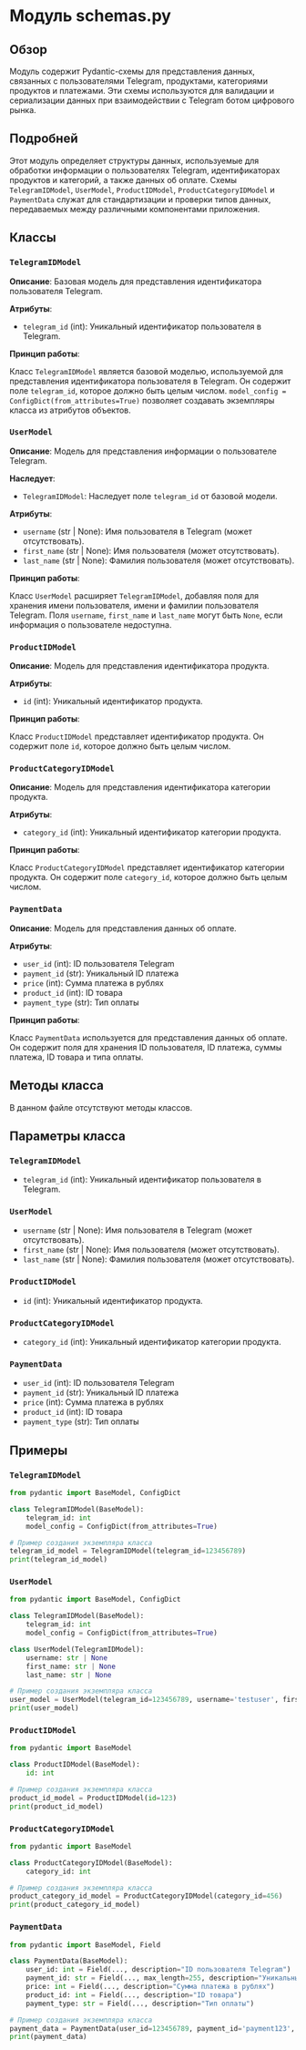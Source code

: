 # Модуль schemas.py

## Обзор

Модуль содержит Pydantic-схемы для представления данных, связанных с пользователями Telegram, продуктами, категориями продуктов и платежами. Эти схемы используются для валидации и сериализации данных при взаимодействии с Telegram ботом цифрового рынка.

## Подробней

Этот модуль определяет структуры данных, используемые для обработки информации о пользователях Telegram, идентификаторах продуктов и категорий, а также данных об оплате.  Схемы `TelegramIDModel`, `UserModel`, `ProductIDModel`, `ProductCategoryIDModel` и `PaymentData` служат для стандартизации и проверки типов данных, передаваемых между различными компонентами приложения.

## Классы

### `TelegramIDModel`

**Описание**: Базовая модель для представления идентификатора пользователя Telegram.

**Атрибуты**:

- `telegram_id` (int): Уникальный идентификатор пользователя в Telegram.

**Принцип работы**:

Класс `TelegramIDModel` является базовой моделью, используемой для представления идентификатора пользователя в Telegram. Он содержит поле `telegram_id`, которое должно быть целым числом. `model_config = ConfigDict(from_attributes=True)` позволяет создавать экземпляры класса из атрибутов объектов.

### `UserModel`

**Описание**: Модель для представления информации о пользователе Telegram.

**Наследует**:

- `TelegramIDModel`: Наследует поле `telegram_id` от базовой модели.

**Атрибуты**:

- `username` (str | None): Имя пользователя в Telegram (может отсутствовать).
- `first_name` (str | None): Имя пользователя (может отсутствовать).
- `last_name` (str | None): Фамилия пользователя (может отсутствовать).

**Принцип работы**:

Класс `UserModel` расширяет `TelegramIDModel`, добавляя поля для хранения имени пользователя, имени и фамилии пользователя Telegram. Поля `username`, `first_name` и `last_name` могут быть `None`, если информация о пользователе недоступна.

### `ProductIDModel`

**Описание**: Модель для представления идентификатора продукта.

**Атрибуты**:

- `id` (int): Уникальный идентификатор продукта.

**Принцип работы**:

Класс `ProductIDModel` представляет идентификатор продукта. Он содержит поле `id`, которое должно быть целым числом.

### `ProductCategoryIDModel`

**Описание**: Модель для представления идентификатора категории продукта.

**Атрибуты**:

- `category_id` (int): Уникальный идентификатор категории продукта.

**Принцип работы**:

Класс `ProductCategoryIDModel` представляет идентификатор категории продукта. Он содержит поле `category_id`, которое должно быть целым числом.

### `PaymentData`

**Описание**: Модель для представления данных об оплате.

**Атрибуты**:

-   `user_id` (int): ID пользователя Telegram
-   `payment_id` (str): Уникальный ID платежа
-   `price` (int): Сумма платежа в рублях
-   `product_id` (int): ID товара
-   `payment_type` (str): Тип оплаты

**Принцип работы**:

Класс `PaymentData` используется для представления данных об оплате. Он содержит поля для хранения ID пользователя, ID платежа, суммы платежа, ID товара и типа оплаты.

## Методы класса

В данном файле отсутствуют методы классов.

## Параметры класса

### `TelegramIDModel`

- `telegram_id` (int): Уникальный идентификатор пользователя в Telegram.

### `UserModel`

- `username` (str | None): Имя пользователя в Telegram (может отсутствовать).
- `first_name` (str | None): Имя пользователя (может отсутствовать).
- `last_name` (str | None): Фамилия пользователя (может отсутствовать).

### `ProductIDModel`

- `id` (int): Уникальный идентификатор продукта.

### `ProductCategoryIDModel`

- `category_id` (int): Уникальный идентификатор категории продукта.

### `PaymentData`

-   `user_id` (int): ID пользователя Telegram
-   `payment_id` (str): Уникальный ID платежа
-   `price` (int): Сумма платежа в рублях
-   `product_id` (int): ID товара
-   `payment_type` (str): Тип оплаты

## Примеры

### `TelegramIDModel`

```python
from pydantic import BaseModel, ConfigDict

class TelegramIDModel(BaseModel):
    telegram_id: int
    model_config = ConfigDict(from_attributes=True)

# Пример создания экземпляра класса
telegram_id_model = TelegramIDModel(telegram_id=123456789)
print(telegram_id_model)
```

### `UserModel`

```python
from pydantic import BaseModel, ConfigDict

class TelegramIDModel(BaseModel):
    telegram_id: int
    model_config = ConfigDict(from_attributes=True)

class UserModel(TelegramIDModel):
    username: str | None
    first_name: str | None
    last_name: str | None

# Пример создания экземпляра класса
user_model = UserModel(telegram_id=123456789, username='testuser', first_name='Иван', last_name='Иванов')
print(user_model)
```

### `ProductIDModel`

```python
from pydantic import BaseModel

class ProductIDModel(BaseModel):
    id: int

# Пример создания экземпляра класса
product_id_model = ProductIDModel(id=123)
print(product_id_model)
```

### `ProductCategoryIDModel`

```python
from pydantic import BaseModel

class ProductCategoryIDModel(BaseModel):
    category_id: int

# Пример создания экземпляра класса
product_category_id_model = ProductCategoryIDModel(category_id=456)
print(product_category_id_model)
```

### `PaymentData`

```python
from pydantic import BaseModel, Field

class PaymentData(BaseModel):
    user_id: int = Field(..., description="ID пользователя Telegram")
    payment_id: str = Field(..., max_length=255, description="Уникальный ID платежа")
    price: int = Field(..., description="Сумма платежа в рублях")
    product_id: int = Field(..., description="ID товара")
    payment_type: str = Field(..., description="Тип оплаты")

# Пример создания экземпляра класса
payment_data = PaymentData(user_id=123456789, payment_id='payment123', price=1000, product_id=123, payment_type='card')
print(payment_data)